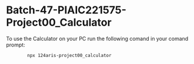 # Batch-47-PIAIC221575-Project00_Calculator
To use the Calculator on your PC run the following comand in your comand prompt:

			npx 124aris-project00_calculator
